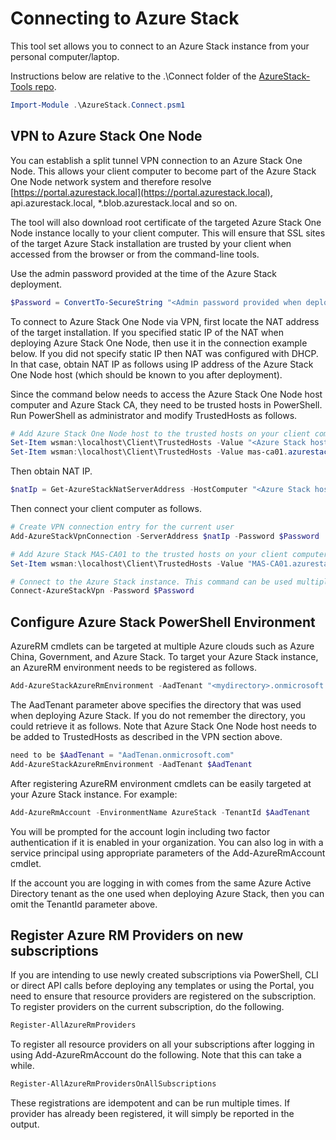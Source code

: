 # Connecting to Azure Stack

This tool set allows you to connect to an Azure Stack instance from your personal computer/laptop.

Instructions below are relative to the .\Connect folder of the [AzureStack-Tools repo](..).

```powershell
Import-Module .\AzureStack.Connect.psm1
```

## VPN to Azure Stack One Node

You can establish a split tunnel VPN connection to an Azure Stack One Node. 
This allows your client computer to become part of the Azure Stack One Node network system and therefore resolve [https://portal.azurestack.local](https://portal.azurestack.local), api.azurestack.local, *.blob.azurestack.local and so on. 

The tool will also download root certificate of the targeted Azure Stack One Node instance locally to your client computer. 
This will ensure that SSL sites of the target Azure Stack installation are trusted by your client when accessed from the browser or from the command-line tools.

Use the admin password provided at the time of the Azure Stack deployment.

```powershell
$Password = ConvertTo-SecureString "<Admin password provided when deploying Azure Stack>" -AsPlainText -Force
```

To connect to Azure Stack One Node via VPN, first locate the NAT address of the target installation. 
If you specified static IP of the NAT when deploying Azure Stack One Node, then use it in the connection example below. 
If you did not specify static IP then NAT was configured with DHCP. In that case, obtain NAT IP as follows using IP address of the Azure Stack One Node host (which should be known to you after deployment).  

Since the command below needs to access the Azure Stack One Node host computer and Azure Stack CA, they need to be trusted hosts in PowerShell. Run PowerShell as administrator and modify TrustedHosts as follows.

```powershell
# Add Azure Stack One Node host to the trusted hosts on your client computer
Set-Item wsman:\localhost\Client\TrustedHosts -Value "<Azure Stack host address>" -Concatenate
Set-Item wsman:\localhost\Client\TrustedHosts -Value mas-ca01.azurestack.local -Concatenate
```

Then obtain NAT IP.

```powershell
$natIp = Get-AzureStackNatServerAddress -HostComputer "<Azure Stack host address>" -Password $Password
```

Then connect your client computer as follows.

```powershell
# Create VPN connection entry for the current user
Add-AzureStackVpnConnection -ServerAddress $natIp -Password $Password

# Add Azure Stack MAS-CA01 to the trusted hosts on your client computer
Set-Item wsman:\localhost\Client\TrustedHosts -Value "MAS-CA01.azurestack.local" -Concatenate 

# Connect to the Azure Stack instance. This command can be used multiple times.
Connect-AzureStackVpn -Password $Password
```
## Configure Azure Stack PowerShell Environment

AzureRM cmdlets can be targeted at multiple Azure clouds such as Azure China, Government, and Azure Stack.
To target your Azure Stack instance, an AzureRM environment needs to be registered as follows.

```powershell
Add-AzureStackAzureRmEnvironment -AadTenant "<mydirectory>.onmicrosoft.com"
```

The AadTenant parameter above specifies the directory that was used when deploying Azure Stack. 
If you do not remember the directory, you could retrieve it as follows. 
Note that Azure Stack One Node host needs to be added to TrustedHosts as described in the VPN section above.

```powershell
need to be $AadTenant = "AadTenan.onmicrosoft.com"
Add-AzureStackAzureRmEnvironment -AadTenant $AadTenant
``` 

After registering AzureRM environment cmdlets can be easily targeted at your Azure Stack instance. For example:

```powershell
Add-AzureRmAccount -EnvironmentName AzureStack -TenantId $AadTenant
```

You will be prompted for the account login including two factor authentication if it is enabled in your organization. You can also log in with a service principal using appropriate parameters of the Add-AzureRmAccount cmdlet.

If the account you are logging in with comes from the same Azure Active Directory tenant as the one used when deploying Azure Stack, then you can omit the TenantId parameter above.

## Register Azure RM Providers on new subscriptions

If you are intending to use newly created subscriptions via PowerShell, CLI or direct API calls before deploying any templates or using the Portal, you need to ensure that resource providers are registered on the subscription.
To register providers on the current subscription, do the following.

```powershell
Register-AllAzureRmProviders
```

To register all resource providers on all your subscriptions after logging in using Add-AzureRmAccount do the following. Note that this can take a while.

```powershell
Register-AllAzureRmProvidersOnAllSubscriptions
```

These registrations are idempotent and can be run multiple times. If provider has already been registered, it will simply be reported in the output.
